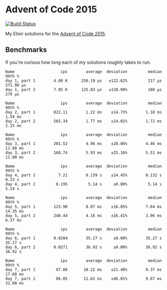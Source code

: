 # Advent of Code 2015

[![Build Status](https://travis-ci.org/sevenseacat/advent_of_code_2015.svg?branch=master)](https://travis-ci.org/sevenseacat/advent_of_code_2015)

My Elixir solutions for the [Advent of Code 2015](http://adventofcode.com/2015).

## Benchmarks

If you're curious how long each of my solutions roughly takes to run.

```
Name                    ips        average  deviation         median         99th %
day 1, part 1        4.00 K      250.19 μs   ±122.62%         217 μs      571.98 μs
day 1, part 2        7.95 K      125.83 μs   ±120.90%         108 μs         279 μs

Name                    ips        average  deviation         median         99th %
day 2, part 1        822.11        1.22 ms    ±14.73%        1.18 ms        1.58 ms
day 2, part 2        565.34        1.77 ms    ±14.01%        1.72 ms        2.15 ms

Name                    ips        average  deviation         median         99th %
day 3, part 1        201.52        4.96 ms    ±28.86%        4.46 ms       11.88 ms
day 3, part 2        168.74        5.93 ms    ±25.16%        5.51 ms       11.80 ms

Name                    ips        average  deviation         median         99th %
day 4, part 1          7.21        0.139 s    ±14.45%        0.132 s         0.23 s
day 4, part 2         0.195         5.14 s     ±0.00%         5.14 s         5.14 s

Name                    ips        average  deviation         median         99th %
day 5, part 1        123.90        8.07 ms    ±16.85%        7.64 ms       14.35 ms
day 5, part 2        240.44        4.16 ms    ±16.41%        3.96 ms        6.37 ms

Name                    ips        average  deviation         median         99th %
day 6, part 1        0.0284        35.27 s     ±0.00%        35.27 s        35.27 s
day 6, part 2        0.0271        36.92 s     ±0.00%        36.92 s        36.92 s

Name                    ips        average  deviation         median         99th %
day 7, part 1         97.88       10.22 ms    ±21.40%        9.37 ms       17.68 ms
day 7, part 2         86.05       11.62 ms    ±46.81%        9.87 ms       32.80 ms
```
